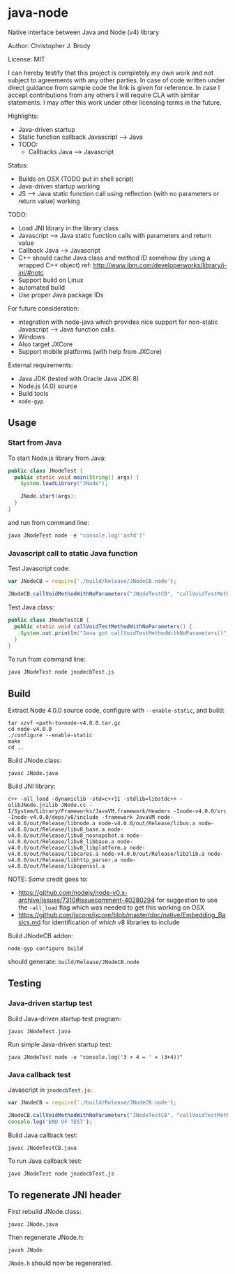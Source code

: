 # java-node

Native interface between Java and Node (v4) library

Author: Christopher J. Brody

License: MIT

I can hereby testify that this project is completely my own work and not subject to agreements with any other parties.
In case of code written under direct guidance from sample code the link is given for reference.
In case I accept contributions from any others I will require CLA with similar statements.
I may offer this work under other licensing terms in the future.

Highlights:
- Java-driven startup
- Static function callback Javascript --> Java
- TODO:
  - Callbacks Java --> Javascript

Status:
- Builds on OSX (TODO put in shell script)
- Java-driven startup working
- JS --> Java static function call using reflection (with no parameters or return value) working

TODO:
- Load JNI library in the library class
- Javascript --> Java static function calls with parameters and return value
- Callback Java --> Javascript
- C++ should cache Java class and method ID somehow (by using a wrapped C++ object) ref: http://www.ibm.com/developerworks/library/j-jni/#notc
- Support build on Linux
- automated build
- Use proper Java package IDs

For future consideration:
- integration with node-java which provides nice support for non-static Javascript --> Java function calls
- Windows
- Also target JXCore
- Support mobile platforms (with help from JXCore)

External requirements:
- Java JDK (tested with Oracle Java JDK 8)
- Node.js (4.0) source
- Build tools
- `node-gyp`

## Usage

### Start from Java

To start Node.js library from Java:

```Java
public class JNodeTest {
  public static void main(String[] args) {
    System.loadLibrary("JNode");

    JNode.start(args);
  }
}
```

and run from command line:

```Java
java JNodeTest node -e "console.log('asfd')"
```

### Javascript call to static Java function

Test Javascript code:

```Javascript
var JNodeCB = require('./build/Release/JNodeCB.node');

JNodeCB.callVoidMethodWithNoParameters("JNodeTestCB", "callVoidTestMethodWithNoParameters");
```

Test Java class:

```Java
public class JNodeTestCB {
  public static void callVoidTestMethodWithNoParameters() {
    System.out.println("Java got callVoidTestMethodWithNoParameters()");
  }
}
```

To run from command line:

```shell
java JNodeTest node jnodecbTest.js
```

## Build

Extract Node 4.0.0 source code, configure with `--enable-static`, and build:

```shell
tar xzvf <path-to>node-v4.0.0.tar.gz
cd node-v4.0.0
./configure --enable-static
make
cd ..
```

Build JNode.class:

```shell
javac JNode.java
```

Build JNI library:

```shell
c++ -all_load -dynamiclib -std=c++11 -stdlib=libstdc++ -olibJNode.jnilib JNode.cc -I/System/Library/Frameworks/JavaVM.framework/Headers -Inode-v4.0.0/src -Inode-v4.0.0/deps/v8/include -framework JavaVM node-v4.0.0/out/Release/libnode.a node-v4.0.0/out/Release/libuv.a node-v4.0.0/out/Release/libv8_base.a node-v4.0.0/out/Release/libv8_nosnapshot.a node-v4.0.0/out/Release/libv8_libbase.a node-v4.0.0/out/Release/libv8_libplatform.a node-v4.0.0/out/Release/libcares.a node-v4.0.0/out/Release/libzlib.a node-v4.0.0/out/Release/libhttp_parser.a node-v4.0.0/out/Release/libopenssl.a
```

NOTE: _Some_ credit goes to:
- https://github.com/nodejs/node-v0.x-archive/issues/7310#issuecomment-40280294 for suggestion to use the `-all_load` flag which was needed to get this working on OSX
- https://github.com/jxcore/jxcore/blob/master/doc/native/Embedding_Basics.md for identification of _which_ v8 libraries to include

Build JNodeCB addon:

```shell
node-gyp configure build
```

should generate: `build/Release/JNodeCB.node`

## Testing

### Java-driven startup test

Build Java-driven startup test program:

```shell
javac JNodeTest.java
```

Run simple Java-driven startup test:

```shell
java JNodeTest node -e "console.log('3 + 4 = ' + (3+4))"
```

### Java callback test

Javascript in `jnodecbTest.js`:

```Javascript
var JNodeCB = require('./build/Release/JNodeCB.node');

JNodeCB.callVoidMethodWithNoParameters("JNodeTestCB", "callVoidTestMethodWithNoParameters");
console.log('END OF TEST');
```

Build Java callback test:

```shell
javac JNodeTestCB.java
```

To run Java callback test:

```shell
java JNodeTest node jnodecbTest.js
```


## To regenerate JNI header

First rebuild JNode.class:

```shell
javac JNode.java
```

Then regenerate JNode.h:

```shell
javah JNode
```

`JNode.h` should now be regenerated.

